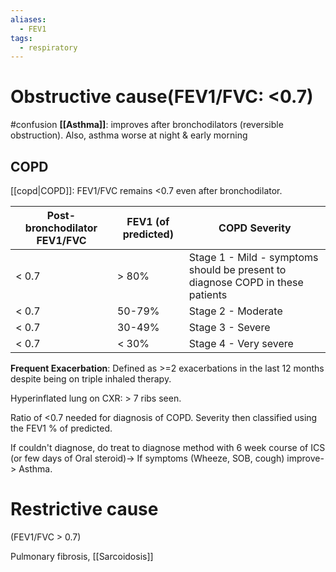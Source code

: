 ```yaml
---
aliases:
  - FEV1
tags:
  - respiratory
---
```

# Obstructive cause(FEV1/FVC: <0.7)
#confusion 
**[[Asthma]]**: improves after bronchodilators (reversible obstruction).
Also, asthma worse at night & early morning

## COPD
[[copd|COPD]]: FEV1/FVC remains <0.7 even after bronchodilator.

| Post-bronchodilator FEV1/FVC | FEV1 (of predicted) | COPD Severity                                                                  |
| ---------------------------- | ------------------- | ------------------------------------------------------------------------------ |
| < 0.7                        | > 80%               | Stage 1 - Mild - symptoms should be present to diagnose COPD in these patients |
| < 0.7                        | 50-79%              | Stage 2 - Moderate                                                             |
| < 0.7                        | 30-49%              | Stage 3 - Severe                                                               |
| < 0.7                        | < 30%               | Stage 4 - Very severe                                                          |
**Frequent Exacerbation**: Defined as >=2 exacerbations in the last 12 months despite being on triple inhaled therapy. 

Hyperinflated lung on CXR: > 7 ribs seen.

Ratio of <0.7 needed for diagnosis of COPD. 
Severity then classified using the FEV1 % of predicted.

If couldn't diagnose, do treat to diagnose method with 6 week course of ICS (or few days of Oral steroid)-> If symptoms (Wheeze, SOB, cough) improve-> Asthma.

# Restrictive cause
(FEV1/FVC > 0.7)

Pulmonary fibrosis, [[Sarcoidosis]]